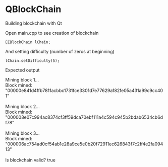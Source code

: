 # QBlockChain
Building blockchain with Qt

Open main.cpp to see creation of blockchain

    EEBlockChain lChain;
    
And setting difficulty (number of zeros at beginning)

    lChain.setDifficulty(5);

Expected output

Mining block 1... 
<br/>
Block mined:  "00000e841d4ffb7811acbbc1731fce3301d7e77629a182fe05a431a99c9cc401" 
<br/>
<br/>
Mining block 2... 
<br/>
Block mined:  "000008e07c994ac8374cf3ff59dca70ebf111a4c594c945b2bdab6534cb6df78" 
<br/>
<br/>
Mining block 3... 
<br/>
Block mined:  "000006ac754ad0cf54ab1e28a9ce5e0b20f72911ec626843f7c2ff4e2fa09413" 
<br/>
<br/>
Is blockchain valid?  true
